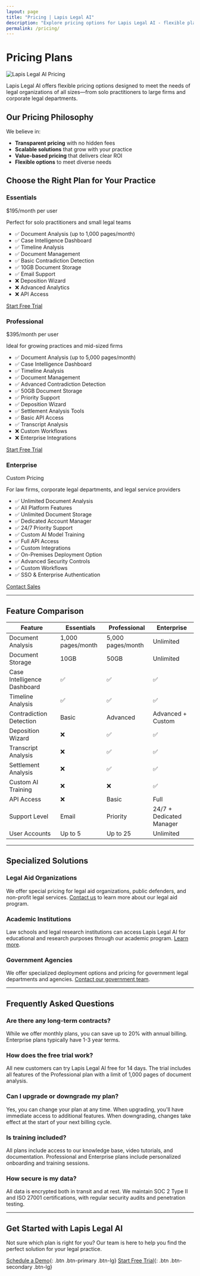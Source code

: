 ```yaml
---
layout: page
title: "Pricing | Lapis Legal AI"
description: "Explore pricing options for Lapis Legal AI - flexible plans designed for legal practices of all sizes"
permalink: /pricing/
---
```


# Pricing Plans

![Lapis Legal AI Pricing](../assets/images/pricing-banner.jpg)

Lapis Legal AI offers flexible pricing options designed to meet the needs of legal organizations of all sizes—from solo practitioners to large firms and corporate legal departments.

## Our Pricing Philosophy

We believe in:

- **Transparent pricing** with no hidden fees
- **Scalable solutions** that grow with your practice
- **Value-based pricing** that delivers clear ROI
- **Flexible options** to meet diverse needs

## Choose the Right Plan for Your Practice

<div class="pricing-grid">
  <div class="pricing-card">
    <div class="pricing-header">
      <h3>Essentials</h3>
      <p class="price">$195<span>/month per user</span></p>
      <p>Perfect for solo practitioners and small legal teams</p>
    </div>
    <div class="pricing-features">
      <ul>
        <li>✅ Document Analysis (up to 1,000 pages/month)</li>
        <li>✅ Case Intelligence Dashboard</li>
        <li>✅ Timeline Analysis</li>
        <li>✅ Document Management</li>
        <li>✅ Basic Contradiction Detection</li>
        <li>✅ 10GB Document Storage</li>
        <li>✅ Email Support</li>
        <li>❌ Deposition Wizard</li>
        <li>❌ Advanced Analytics</li>
        <li>❌ API Access</li>
      </ul>
    </div>
    <div class="pricing-cta">
      <a href="/contact" class="btn btn-primary">Start Free Trial</a>
    </div>
  </div>

  <div class="pricing-card featured">
    <div class="pricing-header">
      <h3>Professional</h3>
      <p class="price">$395<span>/month per user</span></p>
      <p>Ideal for growing practices and mid-sized firms</p>
    </div>
    <div class="pricing-features">
      <ul>
        <li>✅ Document Analysis (up to 5,000 pages/month)</li>
        <li>✅ Case Intelligence Dashboard</li>
        <li>✅ Timeline Analysis</li>
        <li>✅ Document Management</li>
        <li>✅ Advanced Contradiction Detection</li>
        <li>✅ 50GB Document Storage</li>
        <li>✅ Priority Support</li>
        <li>✅ Deposition Wizard</li>
        <li>✅ Settlement Analysis Tools</li>
        <li>✅ Basic API Access</li>
        <li>✅ Transcript Analysis</li>
        <li>❌ Custom Workflows</li>
        <li>❌ Enterprise Integrations</li>
      </ul>
    </div>
    <div class="pricing-cta">
      <a href="/contact" class="btn btn-primary">Start Free Trial</a>
    </div>
  </div>

  <div class="pricing-card">
    <div class="pricing-header">
      <h3>Enterprise</h3>
      <p class="price">Custom Pricing</p>
      <p>For law firms, corporate legal departments, and legal service providers</p>
    </div>
    <div class="pricing-features">
      <ul>
        <li>✅ Unlimited Document Analysis</li>
        <li>✅ All Platform Features</li>
        <li>✅ Unlimited Document Storage</li>
        <li>✅ Dedicated Account Manager</li>
        <li>✅ 24/7 Priority Support</li>
        <li>✅ Custom AI Model Training</li>
        <li>✅ Full API Access</li>
        <li>✅ Custom Integrations</li>
        <li>✅ On-Premises Deployment Option</li>
        <li>✅ Advanced Security Controls</li>
        <li>✅ Custom Workflows</li>
        <li>✅ SSO & Enterprise Authentication</li>
      </ul>
    </div>
    <div class="pricing-cta">
      <a href="/contact" class="btn btn-primary">Contact Sales</a>
    </div>
  </div>
</div>

---

## Feature Comparison

<div class="feature-table">
  <table>
    <thead>
      <tr>
        <th>Feature</th>
        <th>Essentials</th>
        <th>Professional</th>
        <th>Enterprise</th>
      </tr>
    </thead>
    <tbody>
      <tr>
        <td>Document Analysis</td>
        <td>1,000 pages/month</td>
        <td>5,000 pages/month</td>
        <td>Unlimited</td>
      </tr>
      <tr>
        <td>Document Storage</td>
        <td>10GB</td>
        <td>50GB</td>
        <td>Unlimited</td>
      </tr>
      <tr>
        <td>Case Intelligence Dashboard</td>
        <td>✅</td>
        <td>✅</td>
        <td>✅</td>
      </tr>
      <tr>
        <td>Timeline Analysis</td>
        <td>✅</td>
        <td>✅</td>
        <td>✅</td>
      </tr>
      <tr>
        <td>Contradiction Detection</td>
        <td>Basic</td>
        <td>Advanced</td>
        <td>Advanced + Custom</td>
      </tr>
      <tr>
        <td>Deposition Wizard</td>
        <td>❌</td>
        <td>✅</td>
        <td>✅</td>
      </tr>
      <tr>
        <td>Transcript Analysis</td>
        <td>❌</td>
        <td>✅</td>
        <td>✅</td>
      </tr>
      <tr>
        <td>Settlement Analysis</td>
        <td>❌</td>
        <td>✅</td>
        <td>✅</td>
      </tr>
      <tr>
        <td>Custom AI Training</td>
        <td>❌</td>
        <td>❌</td>
        <td>✅</td>
      </tr>
      <tr>
        <td>API Access</td>
        <td>❌</td>
        <td>Basic</td>
        <td>Full</td>
      </tr>
      <tr>
        <td>Support Level</td>
        <td>Email</td>
        <td>Priority</td>
        <td>24/7 + Dedicated Manager</td>
      </tr>
      <tr>
        <td>User Accounts</td>
        <td>Up to 5</td>
        <td>Up to 25</td>
        <td>Unlimited</td>
      </tr>
    </tbody>
  </table>
</div>

---

## Specialized Solutions

### Legal Aid Organizations

We offer special pricing for legal aid organizations, public defenders, and non-profit legal services. [Contact us](/contact) to learn more about our legal aid program.

### Academic Institutions

Law schools and legal research institutions can access Lapis Legal AI for educational and research purposes through our academic program. [Learn more](/academic).

### Government Agencies

We offer specialized deployment options and pricing for government legal departments and agencies. [Contact our government team](/gov).

---

## Frequently Asked Questions

### Are there any long-term contracts?

While we offer monthly plans, you can save up to 20% with annual billing. Enterprise plans typically have 1-3 year terms.

### How does the free trial work?

All new customers can try Lapis Legal AI free for 14 days. The trial includes all features of the Professional plan with a limit of 1,000 pages of document analysis.

### Can I upgrade or downgrade my plan?

Yes, you can change your plan at any time. When upgrading, you'll have immediate access to additional features. When downgrading, changes take effect at the start of your next billing cycle.

### Is training included?

All plans include access to our knowledge base, video tutorials, and documentation. Professional and Enterprise plans include personalized onboarding and training sessions.

### How secure is my data?

All data is encrypted both in transit and at rest. We maintain SOC 2 Type II and ISO 27001 certifications, with regular security audits and penetration testing.

---

## Get Started with Lapis Legal AI

Not sure which plan is right for you? Our team is here to help you find the perfect solution for your legal practice.

[Schedule a Demo](/contact){: .btn .btn-primary .btn-lg}
[Start Free Trial](/trial){: .btn .btn-secondary .btn-lg}
